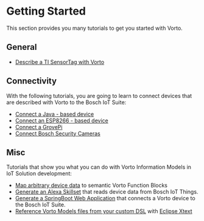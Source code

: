 # Getting Started 

This section provides you many tutorials to get you started with Vorto. 

## General

- [Describe a TI SensorTag with Vorto](tutorials/describe_tisensor.md)
	
	
## Connectivity

With the following tutorials, you are going to learn to connect devices that are described with Vorto to the Bosch IoT Suite: 

- [Connect a Java - based device](tutorials/connect_javadevice.md)
- [Connect an ESP8266 - based device](tutorials/connect_esp8266.md)
- [Connect a GrovePi](tutorials/mqtt-python.md)
- [Connect Bosch Security Cameras](https://github.com/eclipse/vorto-examples/blob/master/vorto-connector/Readme.md)


## Misc 

Tutorials that show you what you can do with Vorto Information Models in IoT Solution development:

- [Map arbitrary device data](../mapping-engine/Readme.md) to semantic Vorto Function Blocks
- [Generate an Alexa Skillset](tutorials/voice_control_alexa.md) that reads device data from Bosch IoT Things.
- [Generate a SpringBoot Web Application](tutorials/create_webapp_dashboard.md) that connects a Vorto device to the Bosch IoT Suite. 
- [Reference Vorto Models files from your custom DSL](https://github.com/eclipse/vorto-examples/blob/master/vorto-dsl-integration/Readme.md) with [Eclipse Xtext](https://www.eclipse.org/xtext)